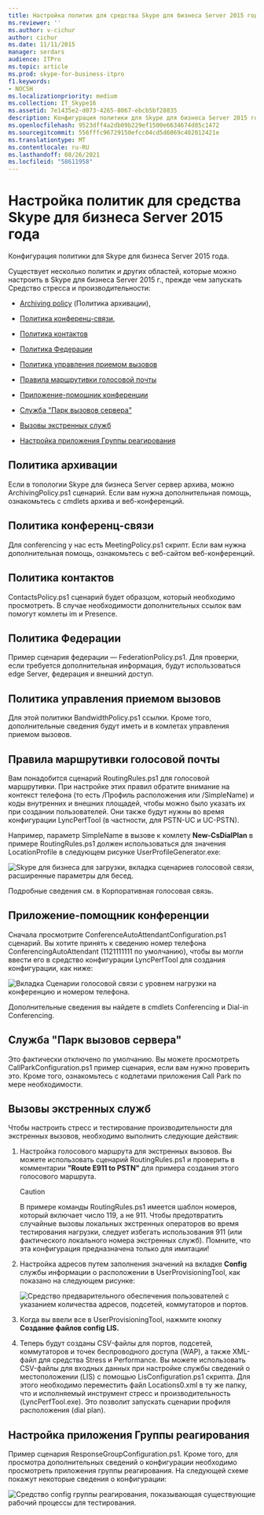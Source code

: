 ```yaml
---
title: Настройка политик для средства Skype для бизнеса Server 2015 года
ms.reviewer: ''
ms.author: v-cichur
author: cichur
ms.date: 11/11/2015
manager: serdars
audience: ITPro
ms.topic: article
ms.prod: skype-for-business-itpro
f1.keywords:
- NOCSH
ms.localizationpriority: medium
ms.collection: IT_Skype16
ms.assetid: 7e1435e2-d073-4265-8067-ebcb5bf28835
description: Конфигурация политики для Skype для бизнеса Server 2015 года.
ms.openlocfilehash: 9523dff4a2db09b229ef1500e6634674d85c1472
ms.sourcegitcommit: 556fffc96729150efcc04cd5d6069c402012421e
ms.translationtype: MT
ms.contentlocale: ru-RU
ms.lasthandoff: 08/26/2021
ms.locfileid: "58611958"
---
```

# <a name="configuring-policies-for-the-skype-for-business-server-2015-stress-and-performance-tool"></a>Настройка политик для средства Skype для бизнеса Server 2015 года
 
Конфигурация политики для Skype для бизнеса Server 2015 года.
  
Существует несколько политик и других областей, которые можно настроить в Skype для бизнеса Server 2015 г., прежде чем запускать Средство стресса и производительности:
  
- [Archiving policy](configuring-policies.md#ArchivingPolicy) (Политика архивации),
    
- [Политика конференц-связи](configuring-policies.md#ConferencingPolicy),
    
- [Политика контактов](configuring-policies.md#ContactsPolicy)
    
- [Политика Федерации](configuring-policies.md#FederationPolicy)
    
- [Политика управления приемом вызовов](configuring-policies.md#CACPolicy)
    
- [Правила маршрутивки голосовой почты](configuring-policies.md#VoiceRoutingRules)
    
- [Приложение-помощник конференции](configuring-policies.md#ConfAttendantApp)
    
- [Служба "Парк вызовов сервера"](configuring-policies.md#ServerCallParkServ)
    
- [Вызовы экстренных служб](configuring-policies.md#EmergencyCalls)
    
- [Настройка приложения Группы реагирования](configuring-policies.md#ConfigResponseGroupApp)
    
## <a name="archiving-policy"></a>Политика архивации
<a name="ArchivingPolicy"> </a>

Если в топологии Skype для бизнеса Server сервер архива, можно ArchivingPolicy.ps1 сценарий. Если вам нужна дополнительная помощь, ознакомьтесь с cmdlets архива и веб-конференций.
  
## <a name="conferencing-policy"></a>Политика конференц-связи
<a name="ConferencingPolicy"> </a>

Для conferencing у нас есть MeetingPolicy.ps1 скрипт. Если вам нужна дополнительная помощь, ознакомьтесь с веб-сайтом веб-конференций.
  
## <a name="contacts-policy"></a>Политика контактов
<a name="ContactsPolicy"> </a>

ContactsPolicy.ps1 сценарий будет образцом, который необходимо просмотреть. В случае необходимости дополнительных ссылок вам помогут комлеты im и Presence.
  
## <a name="federation-policy"></a>Политика Федерации
<a name="FederationPolicy"> </a>

Пример сценария федерации — FederationPolicy.ps1. Для проверки, если требуется дополнительная информация, будут использоваться edge Server, федерация и внешний доступ.
  
## <a name="call-admission-control-policy"></a>Политика управления приемом вызовов
<a name="CACPolicy"> </a>

Для этой политики BandwidthPolicy.ps1 ссылки. Кроме того, дополнительные сведения будут иметь и в комлетах управления приемом вызовов.
  
## <a name="voice-routing-rules"></a>Правила маршрутивки голосовой почты
<a name="VoiceRoutingRules"> </a>

Вам понадобится сценарий RoutingRules.ps1 для голосовой маршрутивки. При настройке этих правил обратите внимание на контекст телефона (то есть /Профиль расположения или /SimpleName) и коды внутренних и внешних площадей, чтобы можно было указать их при создании пользователей. Они также будут нужны во время конфигурации LyncPerfTool (в частности, для PSTN-UC и UC-PSTN).
  
Например, параметр SimpleName в вызове к комлету **New-CsDialPlan** в примере RoutingRules.ps1 должен использоваться для значения LocationProfile в следующем рисунке UserProfileGenerator.exe:
  
![Skype для бизнеса для загрузки, вкладка сценариев голосовой связи, расширенные параметры для бесед.](../../media/59f42e4e-8f1e-4d43-9ae2-9e6026191951.png)
  
Подробные сведения см. в Корпоративная голосовая связь.
  
## <a name="conference-attendant-application"></a>Приложение-помощник конференции
<a name="ConfAttendantApp"> </a>

Сначала просмотрите ConferenceAutoAttendantConfiguration.ps1 сценарий. Вы хотите принять к сведению номер телефона ConferencingAutoAttendant (1121111111 по умолчанию), чтобы вы могли ввести его в средство конфигурации LyncPerfTool для создания конфигурации, как ниже:
  
![Вкладка Сценарии голосовой связи с уровнем нагрузки на конференцию и номером телефона.](../../media/a3ea5fc0-8b3d-4842-b809-f137f470dbdc.png)
  
Дополнительные сведения вы найдете в cmdlets Conferencing и Dial-in Conferencing.
  
## <a name="server-call-park-service"></a>Служба "Парк вызовов сервера"
<a name="ServerCallParkServ"> </a>

Это фактически отключено по умолчанию. Вы можете просмотреть CallParkConfiguration.ps1 пример сценария, если вам нужно проверить это. Кроме того, ознакомьтесь с кодлетами приложения Call Park по мере необходимости.
  
## <a name="emergency-calls"></a>Вызовы экстренных служб
<a name="EmergencyCalls"> </a>

Чтобы настроить стресс и тестирование производительности для экстренных вызовов, необходимо выполнить следующие действия:
  
1. Настройка голосового маршрута для экстренных вызовов. Вы можете использовать сценарий RoutingRules.ps1 и проверить в комментарии **"Route E911 to PSTN"** для примера создания этого голосового маршрута.
    
    > [!CAUTION]
    > В примере команды RoutingRules.ps1 имеется шаблон номеров, который включает число 119, а не 911. Чтобы предотвратить случайные вызовы локальных экстренных операторов во время тестирования нагрузки, следует избегать использования 911 (или фактического локального номера экстренных служб). Помните, что эта конфигурация предназначена только для имитации! 
  
2. Настройка адресов путем заполнения значений на вкладке **Config** службы информации о расположении в UserProvisioningTool, как показано на следующем рисунке:
    
     ![Средство предварительного обеспечения пользователей с указанием количества адресов, подсетей, коммутаторов и портов.](../../media/ebe85a0c-750f-4301-97d4-d158a40ea98a.png)
  
3. Когда вы ввели все в UserProvisioningTool, нажмите кнопку **Создание файлов config LIS.**
    
4. Теперь будут созданы CSV-файлы для портов, подсетей, коммутаторов и точек беспроводного доступа (WAP), а также XML-файл для средства Stress и Performance. Вы можете использовать CSV-файлы для входных данных при настройке службы сведений о местоположении (LIS) с помощью LisConfiguration.ps1 скрипта. Для этого необходимо переместить файл Locations0.xml в ту же папку, что и исполняемый инструмент стресс и производительность (LyncPerfTool.exe). Это позволит запускать сценарии профиля расположения (dial plan).
    
## <a name="configuring-response-group-application"></a>Настройка приложения Группы реагирования
<a name="ConfigResponseGroupApp"> </a>

Пример сценария ResponseGroupConfiguration.ps1. Кроме того, для просмотра дополнительных сведений о конфигурации необходимо просмотреть приложения группы реагирования. На следующей схеме покажут некоторые сведения о конфигурации:
  
![Средство config группы реагирования, показывающая существующие рабочий процессы для тестирования.](../../media/e218a345-4813-4332-8cff-b48de05017ef.jpg)
  

